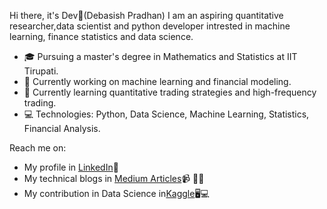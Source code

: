 Hi there, it's Dev👋(Debasish Pradhan)
I am an aspiring quantitative researcher,data scientist and python developer intrested in machine learning, finance statistics and data science.

- 🎓 Pursuing a master's degree in Mathematics and Statistics at IIT Tirupati.
- 🔭 Currently working on machine learning and financial modeling.
- 🌱 Currently learning quantitative trading strategies and high-frequency trading.
- 💻 Technologies: Python, Data Science, Machine Learning, Statistics, Financial Analysis.

Reach me on:
- My profile in [LinkedIn](https://www.linkedin.com/in/debasish-pradhan-609399237/)💼
- My technical blogs in [Medium Articles](https://medium.com/@debasishpra314/list/reading-list)📹 ✍🏾
- My contribution in Data Science in[Kaggle](https://www.kaggle.com/debasishpradhan999)🖥💻


